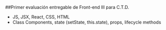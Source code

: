##Primer evaluación entregable de Front-end III para C.T.D.

 - JS, JSX, React, CSS, HTML
 - Class Components, state (setState, this.state), props, lifecycle methods 
   
   

